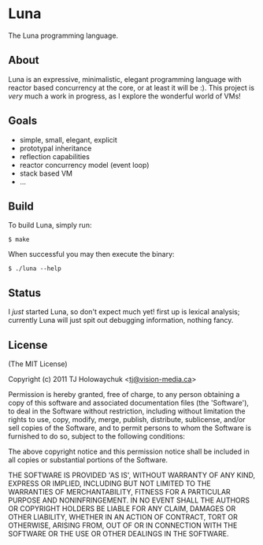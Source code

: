 
# Luna

 The Luna programming language.

## About

 Luna is an expressive, minimalistic, elegant programming language with reactor based concurrency at the core, or at least it will be :). This project is _very_ much a work in progress, as I explore the wonderful world of VMs!

## Goals

  - simple, small, elegant, explicit
  - prototypal inheritance
  - reflection capabilities
  - reactor concurrency model (event loop)
  - stack based VM
  - ...

## Build

 To build Luna, simply run:
 
    $ make

 When successful you may then execute the binary:
 
    $ ./luna --help

## Status

  I _just_ started Luna, so don't expect much yet! first up is lexical analysis; currently Luna will just spit out debugging information, nothing fancy.

## License 

(The MIT License)

Copyright (c) 2011 TJ Holowaychuk &lt;tj@vision-media.ca&gt;

Permission is hereby granted, free of charge, to any person obtaining
a copy of this software and associated documentation files (the
'Software'), to deal in the Software without restriction, including
without limitation the rights to use, copy, modify, merge, publish,
distribute, sublicense, and/or sell copies of the Software, and to
permit persons to whom the Software is furnished to do so, subject to
the following conditions:

The above copyright notice and this permission notice shall be
included in all copies or substantial portions of the Software.

THE SOFTWARE IS PROVIDED 'AS IS', WITHOUT WARRANTY OF ANY KIND,
EXPRESS OR IMPLIED, INCLUDING BUT NOT LIMITED TO THE WARRANTIES OF
MERCHANTABILITY, FITNESS FOR A PARTICULAR PURPOSE AND NONINFRINGEMENT.
IN NO EVENT SHALL THE AUTHORS OR COPYRIGHT HOLDERS BE LIABLE FOR ANY
CLAIM, DAMAGES OR OTHER LIABILITY, WHETHER IN AN ACTION OF CONTRACT,
TORT OR OTHERWISE, ARISING FROM, OUT OF OR IN CONNECTION WITH THE
SOFTWARE OR THE USE OR OTHER DEALINGS IN THE SOFTWARE.